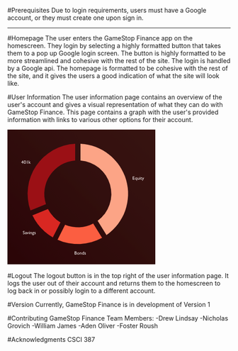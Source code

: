 #Prerequisites
Due to login requirements, users must have a Google account, or they must create one upon sign in.

***

#Homepage
The user enters the GameStop Finance app on the homescreen. They login by selecting a highly formatted button that takes them to a pop up Google login screen. The button is highly formatted to be more streamlined and cohesive with the rest of the site. The login is handled by a Google api.
The homepage is formatted to be cohesive with the rest of the site, and it gives the users a good indication of what the site will look like. 

#User Information 
The user information page contains an overview of the user's account and gives a visual representation of what they can do with GameStop Finance. This page contains a graph with the user's provided information with links to various other options for their account. 

![example graph](public/graphex.png)

#Logout 
The logout button is in the top right of the user information page. It logs the user out of their account and returns them to the homescreen to log back in or possibly login to a different account. 

#Version
Currently, GameStop Finance is in development of Version 1

#Contributing
GameStop Finance Team Members:
-Drew Lindsay
-Nicholas Grovich
-William James
-Aden Oliver
-Foster Roush

#Acknowledgments
CSCI 387 